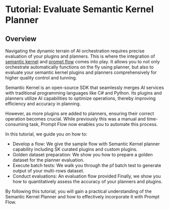 # Tutorial: Evaluate Semantic Kernel Planner

## Overview

Navigating the dynamic terrain of AI orchestration requires precise evaluation of your plugins and planners. This is where the integration of [semantic kernel](https://github.com/microsoft/semantic-kernel) and [prompt flow](https://github.com/microsoft/promptflow) comes into play. It allows you to not only orchestrate automatically functions on the fly using planner, but also to evaluate your semantic kernel plugins and planners comprehensively for higher quality control and tunning.

Semantic Kernel is an open-source SDK that seamlessly merges AI services with traditional programming languages like C# and Python. Its plugins and planners utilize AI capabilities to optimize operations, thereby improving efficiency and accuracy in planning.

However, as more plugins are added to planners, ensuring their correct operation becomes crucial. While previously this was a manual and time-consuming task, Prompt Flow now enables you to automate this process.

In this tutorial, we guide you on how to:

* Develop a flow: We give the sample flow with Semantic Kernel planner capability including SK curated plugins and custom plugins.
* Golden dataset preparation: We show you how to prepare a golden dataset for the planner evaluation.
* Execute batch tests: We walk you through the pf batch test to generate output of your multi-rows dataset.
* Conduct evaluations: An evaluation flow provided Finally, we show you how to quantitatively assess the accuracy of your planners and plugins.

By following this tutorial, you will gain a practical understanding of the Semantic Kernel Planner and how to effectively incorporate it with Prompt Flow.
